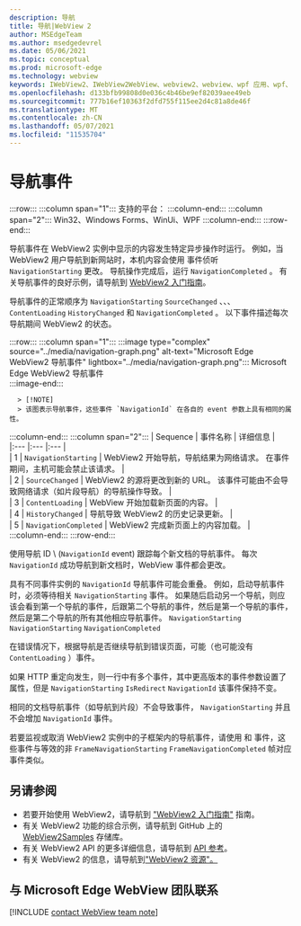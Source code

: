```yaml
---
description: 导航
title: 导航|WebView 2
author: MSEdgeTeam
ms.author: msedgedevrel
ms.date: 05/06/2021
ms.topic: conceptual
ms.prod: microsoft-edge
ms.technology: webview
keywords: IWebView2、IWebView2WebView、webview2、webview、wpf 应用、wpf、edge、ICoreWebView2、ICoreWebView2Host、浏览器控件、边缘 html
ms.openlocfilehash: d133bfb99808d0e036c4b46be9ef82039aee49eb
ms.sourcegitcommit: 777b16ef10363f2dfd755f115ee2d4c81a8de46f
ms.translationtype: MT
ms.contentlocale: zh-CN
ms.lasthandoff: 05/07/2021
ms.locfileid: "11535704"
---
```

# <a name="navigation-events"></a>导航事件  

:::row:::
   :::column span="1":::
      支持的平台：
   :::column-end:::
   :::column span="2":::
      Win32、Windows Forms、WinUi、WPF
   :::column-end:::
:::row-end:::  

导航事件在 WebView2 实例中显示的内容发生特定异步操作时运行。  例如，当 WebView2 用户导航到新网站时，本机内容会使用 事件侦听 `NavigationStarting` 更改。  导航操作完成后，运行 `NavigationCompleted` 。  有关导航事件的良好示例，请导航到 [WebView2 入门指南][Webview2IndexGetStarted]。  

<!--todo:  Move the relevant information out of the get started guide to better focus the content and leave the most concise elements in the get started guide.  -->   

导航事件的正常顺序为 `NavigationStarting` `SourceChanged` 、、、 `ContentLoading` `HistoryChanged` 和 `NavigationCompleted` 。  以下事件描述每次导航期间 WebView2 的状态。  

:::row:::
   :::column span="1":::
      :::image type="complex" source="../media/navigation-graph.png" alt-text="Microsoft Edge WebView2 导航事件" lightbox="../media/navigation-graph.png":::
         Microsoft Edge WebView2 导航事件  
      :::image-end:::  
      
      > [!NOTE]
      > 该图表示导航事件，这些事件 `NavigationId` 在各自的 event 参数上具有相同的属性。  
   :::column-end:::
   :::column span="2":::
      | Sequence | 事件名称 | 详细信息 |  
      |:--- |:--- |:--- |  
      | 1 | `NavigationStarting`  |  WebView2 开始导航，导航结果为网络请求。  在事件期间，主机可能会禁止该请求。  |  
      | 2 | `SourceChanged`  |  WebView2 的源将更改到新的 URL。  该事件可能由不会导致网络请求（如片段导航）的导航操作导致。  |  
      | 3 | `ContentLoading`  |  WebView 开始加载新页面的内容。  |  
      | 4 | `HistoryChanged`  |  导航导致 WebView2 的历史记录更新。  |  
      | 5 | `NavigationCompleted`  |  WebView2 完成新页面上的内容加载。  |  
   :::column-end:::
:::row-end:::

使用导航 ID \ (`NavigationId` event\) 跟踪每个新文档的导航事件。  每次 `NavigationId` 成功导航到新文档时，WebView 事件都会更改。  

 具有不同事件实例的 `NavigationId` 导航事件可能会重叠。  例如，启动导航事件时，必须等待相关 `NavigationStarting` 事件。  如果随后启动另一个导航，则应该会看到第一个导航的事件，后跟第二个导航的事件，然后是第一个导航的事件，然后是第二个导航的所有其他相应导航事件。 `NavigationStarting` `NavigationStarting` `NavigationCompleted`  
 
 在错误情况下，根据导航是否继续导航到错误页面，可能（也可能没有 `ContentLoading` ）事件。  
 
 如果 HTTP 重定向发生，则一行中有多个事件，其中更高版本的事件参数设置了属性，但是 `NavigationStarting` `IsRedirect` `NavigationId` 该事件保持不变。  
 
 相同的文档导航事件（如导航到片段）不会导致事件， `NavigationStarting` 并且不会增加 `NavigationId` 事件。  

若要监视或取消 WebView2 实例中的子框架内的导航事件，请使用 和 事件，这些事件与等效的非 `FrameNavigationStarting` `FrameNavigationCompleted` 帧对应事件类似。  

## <a name="see-also"></a>另请参阅  

*   若要开始使用 WebView2，请导航到 ["WebView2 入门指南"][Webview2IndexGetStarted] 指南。  
*   有关 WebView2 功能的综合示例，请导航到 GitHub 上的 [WebView2Samples][GithubMicrosoftedgeWebview2samples] 存储库。  
*   有关 WebView2 API 的更多详细信息，请导航到 [API 参考][DotnetApiMicrosoftWebWebview2WpfWebview2]。  
*   有关 WebView2 的信息，请导航到["WebView2 资源"。][Webview2IndexNextSteps]  

## <a name="getting-in-touch-with-the-microsoft-edge-webview-team"></a>与 Microsoft Edge WebView 团队联系  

[!INCLUDE [contact WebView team note](../includes/contact-webview-team-note.md)]  

<!-- links -->  

[Webview2IndexGetStarted]: ../index.md#get-started "入门 - Microsoft Edge WebView2 |Microsoft Docs"  
[Webview2IndexNextSteps]: ../index.md#next-steps "下一步 - Microsoft Edge WebView2 |Microsoft Docs"  

[DotnetApiMicrosoftWebWebview2WpfWebview2]: /dotnet/api/microsoft.web.webview2.wpf.webview2 "WebView2 类|Microsoft Docs"  

[GithubMicrosoftedgeWebview2samples]: https://github.com/MicrosoftEdge/WebView2Samples "WebView2 示例 - MicrosoftEdge/WebView2Samples |GitHub"  
